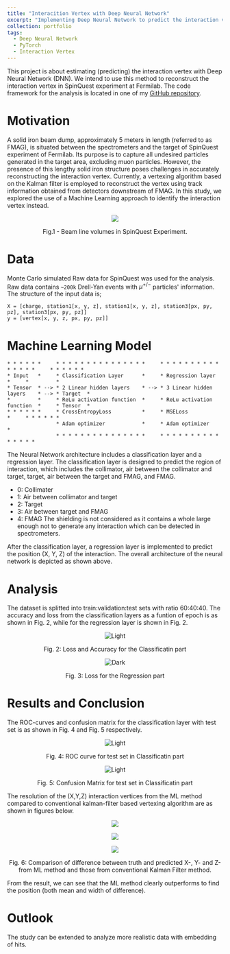 ```yaml
---
title: "Interacition Vertex with Deep Neural Network"
excerpt: "Implementing Deep Neural Network to predict the interaction vertex of tracks in SpinQuest Experiment"
collection: portfolio
tags:
  - Deep Neural Network
  - PyTorch
  - Interaction Vertex
---
```


This project is about estimating (predicting) the interaction vertex with Deep Neural Network (DNN). We intend to use this method to reconstruct the interaction vertex in SpinQuest experiment at Fermilab. The code framework for the analysis is located in one of my [GitHub repository](https://github.com/abinashpun/DNN_Interaction_Vertex/tree/master).

# Motivation

A solid iron beam dump, approximately 5 meters in length (referred to as FMAG), is situated between the spectrometers and the target of SpinQuest experiment of Fermilab. Its purpose is to capture all undesired particles generated in the target area, excluding muon particles. However, the presence of this lengthy solid iron structure poses challenges in accurately reconstructing the interaction vertex. Currently, a vertexing algorithm based on the Kalman filter is employed to reconstruct the vertex using track information obtained from detectors downstream of FMAG. In this study, we explored the use of a Machine Learning approach to identify the interaction vertex instead.

<p align="center">
<img src="{{ site.url }}{{ site.baseurl }}//portfolio_files/beamline_volumes.png">
<p align = "center">
Fig.1 - Beam line volumes in SpinQuest Experiment.
</p>
</p>

# Data 

Monte Carlo simulated Raw data for SpinQuest was used for the analysis. Raw data contains `~200k` Drell-Yan events with $\mu^{+/-}$ particles' information. The structure of the input data is;

```
X = [charge, station1[x, y, z], station1[x, y, z], station3[px, py, pz], station3[px, py, pz]]
y = [vertex[x, y, z, px, py, pz]]
```

# Machine Learning Model

```
* * * * * *     * * * * * * * * * * * * * * *     * * * * * * * * * * * * * * *     * * * * * *
* Input   *     * Classification Layer      *     * Regression layer          *     *         *
* Tensor  * --> * 2 Linear hidden layers    * --> * 3 Linear hidden layers    * --> * Target  *
*         *     * ReLu activation function  *     * ReLu activation function  *     * Tensor  *
* * * * * *     * CrossEntropyLoss          *     * MSELoss                   *     * * * * * *
                * Adam optimizer            *     * Adam optimizer            *
                * * * * * * * * * * * * * * *     * * * * * * * * * * * * * * *
```

The Neural Network architecture includes a classification layer and a regression layer. The classification layer is designed to predict the region of interaction, which includes the collimator, air between the collimator and target, target, air between the target and FMAG, and FMAG. 
- 0: Collimater
- 1: Air between collimator and target
- 2: Target
- 3: Air between target and FMAG
- 4: FMAG
The shielding is not considered as it contains a whole large enough not to generate any interaction which can be detected in spectrometers.

After the classification layer, a regression layer is implemented to predict the position (X, Y, Z) of the interaction. The overall architecture of the neural network is depicted as shown above.

# Analysis

The dataset is splitted into train:validation:test sets with ratio 60:40:40. The accuracy and loss from the classification layers as a funtion of epoch is as shown in Fig. 2, while for the regression layer is shown in Fig. 2. 

<!-- 
<img src="https://github.com/abinashpun/abinashpun.github.io/blob/master/portfolio_files/cls-loss.png" width="425"/> <img src="https://github.com/abinashpun/abinashpun.github.io/blob/master/portfolio_files/reg-loss.png" width="425"/>  -->

<p align="center">
  <img alt="Light" src="{{ site.url }}{{ site.baseurl }}//portfolio_files/cls-loss.png" >
<p align = "center">
Fig. 2: Loss and Accuracy for the Classificatin part
</p>
</p>

<p align = "center">
  <img alt="Dark" src="{{ site.url }}{{ site.baseurl }}//portfolio_files/reg-loss.png" >
<p align = "center">
Fig. 3: Loss for the Regression part
</p>
</p>



# Results and Conclusion

The ROC-curves and confusion matrix for the classification layer with test set is as shown in Fig. 4 and Fig. 5 respectively.


<p align="center">
  <img alt="Light" src="{{ site.url }}{{ site.baseurl }}//portfolio_files/roc-curve.png" >
<p align = "center">
Fig. 4: ROC curve for test set in Classificatin part
</p>
</p>


<p align="center">
  <img alt="Light" src="{{ site.url }}{{ site.baseurl }}//portfolio_files/cls-cm.png" >
<p align = "center">
Fig. 5: Confusion Matrix for test set in Classificatin part
</p>
</p>


The resolution of the (X,Y,Z) interaction vertices from the ML method compared to conventional kalman-filter based vertexing algorithm are as shown in figures below.

<p align="center">
<img src="{{ site.url }}{{ site.baseurl }}//portfolio_files/X - Resolution.png">
</p>

<p align="center">
<img src="{{ site.url }}{{ site.baseurl }}//portfolio_files/Y-Resolution.png">
</p>

<p align="center">
<img src="{{ site.url }}{{ site.baseurl }}//portfolio_files/Z-Resolution.png">
<p align = "center">
Fig. 6: Comparison of difference between truth and predicted X-, Y- and Z- from ML method and those from conventional Kalman Filter method.
</p>
</p>

From the result, we can see that the ML method clearly outperforms to find the position (both mean and width of difference).

# Outlook

The study can be extended to analyze more realistic data with embedding of hits. 


